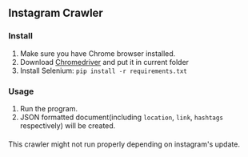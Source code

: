 ## Instagram Crawler

### Install

1. Make sure you have Chrome browser installed.
2. Download [Chromedriver](https://sites.google.com/a/chromium.org/chromedriver/) and put it in current folder
3. Install Selenium: `pip install -r requirements.txt`

### Usage

1. Run the program.
2. JSON formatted document(including `location`, `link`, `hashtags` respectively) will be created.

####

This crawler might not run properly depending on instagram's update.